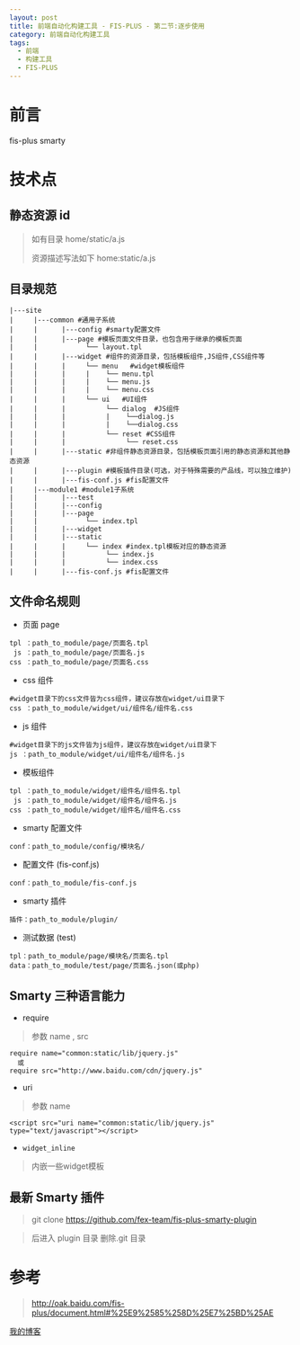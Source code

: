 ```yaml
---
layout: post
title: 前端自动化构建工具 - FIS-PLUS - 第二节:逐步使用
category: 前端自动化构建工具
tags:
  - 前端
  - 构建工具
  - FIS-PLUS
---
```


# 前言

fis-plus smarty

# 技术点

## 静态资源 id

> 如有目录 home/static/a.js
>
> 资源描述写法如下 home:static/a.js

## 目录规范

```
|---site
|     |---common #通用子系统
|     |      |---config #smarty配置文件
|     |      |---page #模板页面文件目录，也包含用于继承的模板页面
|     |            └── layout.tpl
|     |      |---widget #组件的资源目录，包括模板组件,JS组件,CSS组件等
|     |      |     └── menu   #widget模板组件
|     |      |     |    └── menu.tpl
|     |      |     |    └── menu.js
|     |      |     |    └── menu.css
|     |      |     └── ui   #UI组件
|     |      |          └── dialog  #JS组件
|     |      |          |    └──dialog.js
|     |      |          |    └──dialog.css
|     |      |          └── reset #CSS组件
|     |      |               └── reset.css
|     |      |---static #非组件静态资源目录，包括模板页面引用的静态资源和其他静态资源
|     |      |---plugin #模板插件目录(可选，对于特殊需要的产品线，可以独立维护)
|     |      |---fis-conf.js #fis配置文件
|     |---module1 #module1子系统
|     |      |---test
|     |      |---config
|     |      |---page
|     |            └── index.tpl
|     |      |---widget
|     |      |---static
|     |      |     └── index #index.tpl模板对应的静态资源
|     |      |          └── index.js
|     |      |          └── index.css
|     |      |---fis-conf.js #fis配置文件
```

## 文件命名规则

- 页面 page

```
tpl ：path_to_module/page/页面名.tpl
 js ：path_to_module/page/页面名.js
css ：path_to_module/page/页面名.css
```

- css 组件

```
#widget目录下的css文件皆为css组件，建议存放在widget/ui目录下
css ：path_to_module/widget/ui/组件名/组件名.css
```

- js 组件

```
#widget目录下的js文件皆为js组件，建议存放在widget/ui目录下
js ：path_to_module/widget/ui/组件名/组件名.js
```

- 模板组件

```
tpl ：path_to_module/widget/组件名/组件名.tpl
 js ：path_to_module/widget/组件名/组件名.js
css ：path_to_module/widget/组件名/组件名.css
```

- smarty 配置文件

```
conf：path_to_module/config/模块名/
```

- 配置文件 (fis-conf.js)

```
conf：path_to_module/fis-conf.js
```

- smarty 插件

```
插件：path_to_module/plugin/
```

- 测试数据 (test)

```
tpl：path_to_module/page/模块名/页面名.tpl
data：path_to_module/test/page/页面名.json(或php)
```

## Smarty 三种语言能力

- require

> 参数 name , src

```
require name="common:static/lib/jquery.js"
  或
require src="http://www.baidu.com/cdn/jquery.js"
```

- uri

> 参数 name

```
<script src="uri name="common:static/lib/jquery.js" type="text/javascript"></script>
```

- `widget_inline`

> 内嵌一些widget模板

## 最新 Smarty 插件

> git clone https://github.com/fex-team/fis-plus-smarty-plugin

> 后进入 plugin 目录 删除.git 目录

# 参考

> http://oak.baidu.com/fis-plus/document.html#%25E9%2585%258D%25E7%25BD%25AE

[我的博客](https://hans007.github.io)
